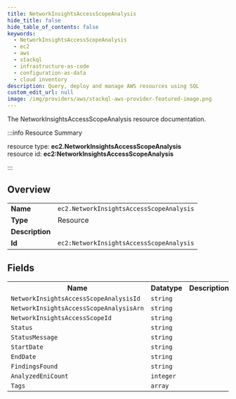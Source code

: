 ```yaml
---
title: NetworkInsightsAccessScopeAnalysis
hide_title: false
hide_table_of_contents: false
keywords:
  - NetworkInsightsAccessScopeAnalysis
  - ec2
  - aws
  - stackql
  - infrastructure-as-code
  - configuration-as-data
  - cloud inventory
description: Query, deploy and manage AWS resources using SQL
custom_edit_url: null
image: /img/providers/aws/stackql-aws-provider-featured-image.png
---
```

The NetworkInsightsAccessScopeAnalysis resource documentation.

:::info Resource Summary

<div class="row">
<div class="providerDocColumn">
<span>resource type:&nbsp;<b>ec2.NetworkInsightsAccessScopeAnalysis</b></span><br />
<span>resource id:&nbsp;<b>ec2:NetworkInsightsAccessScopeAnalysis</b></span><br />
</div>
</div>

:::

## Overview
<table><tbody>
<tr><td><b>Name</b></td><td><code>ec2.NetworkInsightsAccessScopeAnalysis</code></td></tr>
<tr><td><b>Type</b></td><td>Resource</td></tr>
<tr><td><b>Description</b></td><td></td></tr>
<tr><td><b>Id</b></td><td><code>ec2:NetworkInsightsAccessScopeAnalysis</code></td></tr>
</tbody></table>

## Fields
<table><tbody>
<tr><th>Name</th><th>Datatype</th><th>Description</th></tr>
<tr><td><code>NetworkInsightsAccessScopeAnalysisId</code></td><td><code>string</code></td><td></td></tr><tr><td><code>NetworkInsightsAccessScopeAnalysisArn</code></td><td><code>string</code></td><td></td></tr><tr><td><code>NetworkInsightsAccessScopeId</code></td><td><code>string</code></td><td></td></tr><tr><td><code>Status</code></td><td><code>string</code></td><td></td></tr><tr><td><code>StatusMessage</code></td><td><code>string</code></td><td></td></tr><tr><td><code>StartDate</code></td><td><code>string</code></td><td></td></tr><tr><td><code>EndDate</code></td><td><code>string</code></td><td></td></tr><tr><td><code>FindingsFound</code></td><td><code>string</code></td><td></td></tr><tr><td><code>AnalyzedEniCount</code></td><td><code>integer</code></td><td></td></tr><tr><td><code>Tags</code></td><td><code>array</code></td><td></td></tr>
</tbody></table>